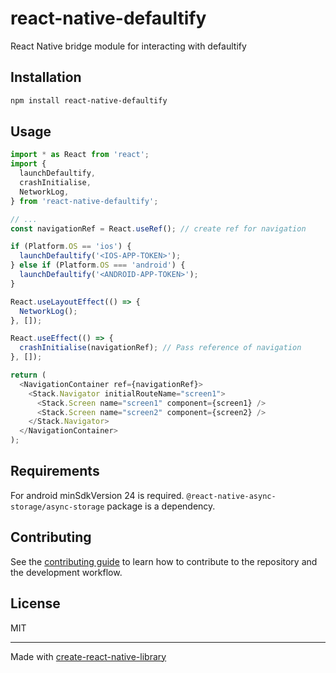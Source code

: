 # react-native-defaultify

React Native bridge module for interacting with defaultify

## Installation

```sh
npm install react-native-defaultify
```

## Usage

```js
import * as React from 'react';
import {
  launchDefaultify,
  crashInitialise,
  NetworkLog,
} from 'react-native-defaultify';

// ...
const navigationRef = React.useRef(); // create ref for navigation

if (Platform.OS == 'ios') {
  launchDefaultify('<IOS-APP-TOKEN>');
} else if (Platform.OS === 'android') {
  launchDefaultify('<ANDROID-APP-TOKEN>');
}

React.useLayoutEffect(() => {
  NetworkLog();
}, []);

React.useEffect(() => {
  crashInitialise(navigationRef); // Pass reference of navigation
}, []);

return (
  <NavigationContainer ref={navigationRef}>
    <Stack.Navigator initialRouteName="screen1">
      <Stack.Screen name="screen1" component={screen1} />
      <Stack.Screen name="screen2" component={screen2} />
    </Stack.Navigator>
  </NavigationContainer>
);
```

## Requirements

For android minSdkVersion 24 is required.
`@react-native-async-storage/async-storage` package is a dependency.

## Contributing

See the [contributing guide](CONTRIBUTING.md) to learn how to contribute to the repository and the development workflow.

## License

MIT

---

Made with [create-react-native-library](https://github.com/callstack/react-native-builder-bob)
